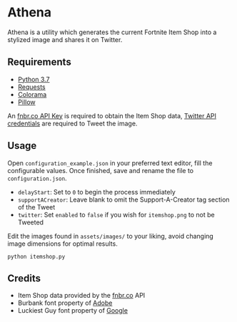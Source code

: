 # Athena

Athena is a utility which generates the current Fortnite Item Shop into a stylized image and shares it on Twitter.

## Requirements

- [Python 3.7](https://www.python.org/downloads/)
- [Requests](http://docs.python-requests.org/en/master/user/install/)
- [Colorama](https://pypi.org/project/colorama/)
- [Pillow](https://pillow.readthedocs.io/en/stable/installation.html#basic-installation)

An [fnbr.co API Key](https://fnbr.co/api/docs) is required to obtain the Item Shop data, [Twitter API credentials](https://developer.twitter.com/en/apps) are required to Tweet the image.

## Usage

Open `configuration_example.json` in your preferred text editor, fill the configurable values. Once finished, save and rename the file to `configuration.json`.

- `delayStart`: Set to `0` to begin the process immediately
- `supportACreator`: Leave blank to omit the Support-A-Creator tag section of the Tweet
- `twitter`: Set `enabled` to `false` if you wish for `itemshop.png` to not be Tweeted

Edit the images found in `assets/images/` to your liking, avoid changing image dimensions for optimal results.

```
python itemshop.py
```

## Credits

- Item Shop data provided by the [fnbr.co](https://fnbr.co/) API
- Burbank font property of [Adobe](https://fonts.adobe.com/fonts/burbank)
- Luckiest Guy font property of [Google](https://fonts.google.com/specimen/Luckiest+Guy)
